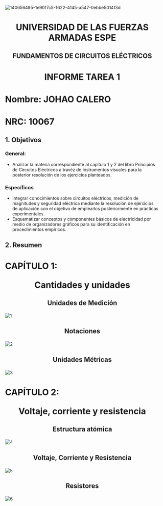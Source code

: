 ![140656495-1e9017c5-1622-4145-a547-0ebbe5014f3d](https://user-images.githubusercontent.com/116811166/200706656-e7522ce6-0d6a-43f8-b756-ec9f56d6bef4.png)
# <p align=center> UNIVERSIDAD DE LAS FUERZAS ARMADAS ESPE 
## <p align=center> FUNDAMENTOS DE CIRCUITOS ELÉCTRICOS
# <p align=center>  INFORME TAREA 1
# Nombre: JOHAO CALERO <p align=right>   
# NRC: 10067

## 1. Objetivos
  ### General: 
  * Analizar la materia correspondiente al capítulo 1 y 2 del libro Principios de Circuitos Eléctricos a travéz de instrumentos visuales para la posterior resolución de los ejercicios planteados.
  ### Específicos
  * Integrar conocimientos sobre circuitos eléctricos, medición de magnitudes y seguridad eléctrica mediante la resolución de ejercicios de aplicación con el objetivo de emplearlos posteriormente en prácticas experimentales.
  * Esquematizar conceptos y componentes básicos de electricidad por medio de organizadores gráficos para su identificación en procedimientos empíricos.
 
## 2. Resumen
# CAPÍTULO 1: <p align=center> Cantidades y unidades
## <p align=center> Unidades de Medición
![1](https://user-images.githubusercontent.com/116811166/200740013-cd061ca6-e7f2-4680-aecd-43b202f32a84.png)
## <p align=center> Notaciones
![2](https://user-images.githubusercontent.com/116811166/200746982-29af54bb-f1db-462a-ac3e-42cce254750b.png)
## <p align=center> Unidades Métricas
![3](https://user-images.githubusercontent.com/116811166/200749063-3ed543a3-2b9f-4c8c-a633-00bbf083f80a.png)
 # CAPÍTULO 2: <p align=center> Voltaje, corriente y resistencia
## <p align=center> Estructura atómica
![4](https://user-images.githubusercontent.com/116811166/200749344-94c26d68-e107-47c3-8dd5-c3096a96df86.png)
## <p align=center> Voltaje, Corriente y Resistencia
![5](https://user-images.githubusercontent.com/116811166/200749693-e2d2e0f4-b093-4999-a567-499907e6d3c1.png)
## <p align=center> Resistores
![6](https://user-images.githubusercontent.com/116811166/200749998-c508fa89-6763-4543-9241-c9a2bbf0db42.png)






